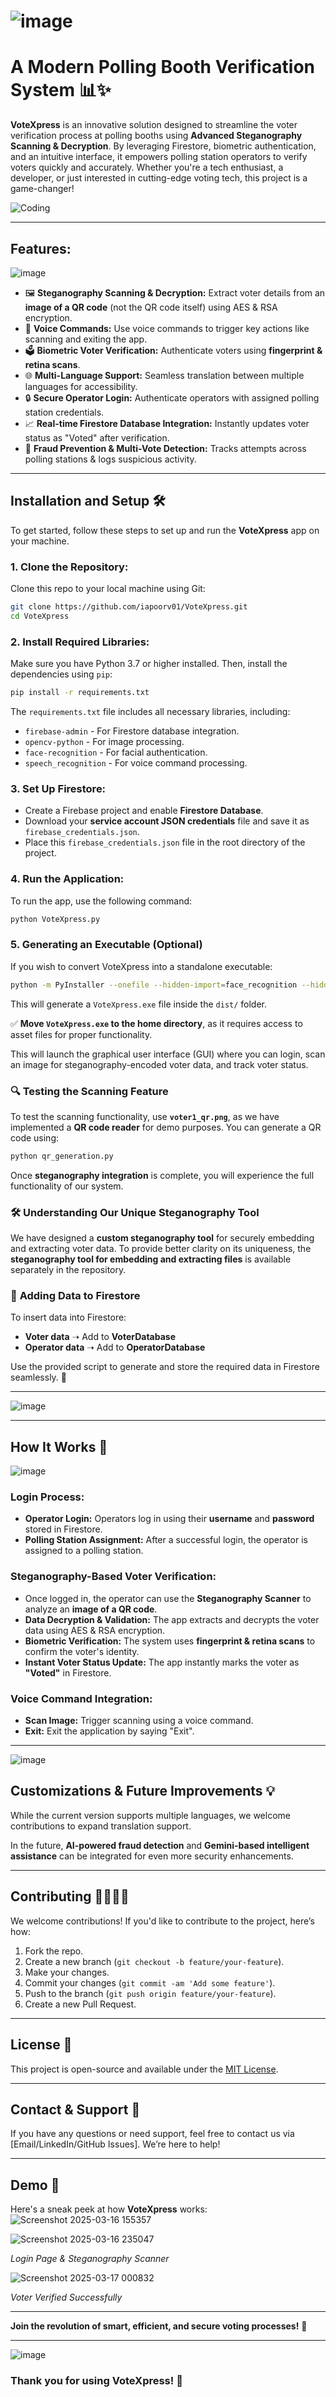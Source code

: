 # ![image](https://github.com/user-attachments/assets/ebbba7fd-29be-44a4-9f69-93d51690bdfd)
# A Modern Polling Booth Verification System 📊✨

**VoteXpress** is an innovative solution designed to streamline the voter verification process at polling booths using **Advanced Steganography Scanning & Decryption**. By leveraging Firestore, biometric authentication, and an intuitive interface, it empowers polling station operators to verify voters quickly and accurately. Whether you're a tech enthusiast, a developer, or just interested in cutting-edge voting tech, this project is a game-changer!

 <img  alt="Coding" src="https://media.giphy.com/media/xUOxfdB8Ttz0ulAzPG/giphy.gif?cid=ecf05e474s11auycebwq61x7hquhdr5bz15gcm849efchq2c&ep=v1_gifs_search&rid=giphy.gif&ct=g">
 
---

## **Features:**
![image](https://github.com/user-attachments/assets/40212fe8-2393-45c2-9215-6631958487be)

- 🖼️ **Steganography Scanning & Decryption:** Extract voter details from an **image of a QR code** (not the QR code itself) using AES & RSA encryption.
- 🎤 **Voice Commands:** Use voice commands to trigger key actions like scanning and exiting the app.
- 🗳️ **Biometric Voter Verification:** Authenticate voters using **fingerprint & retina scans**.
- 🌐 **Multi-Language Support:** Seamless translation between multiple languages for accessibility.   
- 🔒 **Secure Operator Login:** Authenticate operators with assigned polling station credentials.
- 📈 **Real-time Firestore Database Integration:** Instantly updates voter status as "Voted" after verification.
- 🚨 **Fraud Prevention & Multi-Vote Detection:** Tracks attempts across polling stations & logs suspicious activity.
  
---

## **Installation and Setup** 🛠️

To get started, follow these steps to set up and run the **VoteXpress** app on your machine.

### 1. **Clone the Repository:**
   Clone this repo to your local machine using Git:
   ```bash
   git clone https://github.com/iapoorv01/VoteXpress.git
   cd VoteXpress
   ```

### 2. **Install Required Libraries:**
   Make sure you have Python 3.7 or higher installed. Then, install the dependencies using `pip`:
   ```bash
   pip install -r requirements.txt
   ```

   The `requirements.txt` file includes all necessary libraries, including:
   - `firebase-admin` - For Firestore database integration.
   - `opencv-python` - For image processing.
   - `face-recognition` - For facial authentication.
   - `speech_recognition` - For voice command processing.

### 3. **Set Up Firestore:**
   - Create a Firebase project and enable **Firestore Database**.
   - Download your **service account JSON credentials** file and save it as `firebase_credentials.json`.
   - Place this `firebase_credentials.json` file in the root directory of the project.

### 4. **Run the Application:**
   To run the app, use the following command:
   ```bash
   python VoteXpress.py
   ```
### **5. Generating an Executable (Optional)**  
If you wish to convert VoteXpress into a standalone executable:  
```bash
python -m PyInstaller --onefile --hidden-import=face_recognition --hidden-import=dlib --add-data "shape_predictor_68_face_landmarks.dat;." --icon=Poolling.ico --name=VoteXpress VoteXpress_loader.py
```  
This will generate a `VoteXpress.exe` file inside the `dist/` folder.  

✅ **Move `VoteXpress.exe` to the home directory**, as it requires access to asset files for proper functionality.

   This will launch the graphical user interface (GUI) where you can login, scan an image for steganography-encoded voter data, and track voter status.

### 🔍 **Testing the Scanning Feature**  
To test the scanning functionality, use **`voter1_qr.png`**, as we have implemented a **QR code reader** for demo purposes. You can generate a QR code using:  
```bash
python qr_generation.py
```  
Once **steganography integration** is complete, you will experience the full functionality of our system.  

### 🛠 **Understanding Our Unique Steganography Tool**  
We have designed a **custom steganography tool** for securely embedding and extracting voter data. To provide better clarity on its uniqueness, the **steganography tool for embedding and extracting files** is available separately in the repository.  

### 📌 **Adding Data to Firestore**  
To insert data into Firestore:  
- **Voter data** ➝ Add to **VoterDatabase**  
- **Operator data** ➝ Add to **OperatorDatabase**  

Use the provided script to generate and store the required data in Firestore seamlessly. 🚀  

---

   ![image](https://github.com/user-attachments/assets/0a730b59-6bd0-4524-8ff2-eab1377238d4)

---

## **How It Works** 🧐
![image](https://github.com/user-attachments/assets/3ca2b09f-4e3d-4db5-a629-1e9d140175be)

### **Login Process:**
- **Operator Login:** Operators log in using their **username** and **password** stored in Firestore.
- **Polling Station Assignment:** After a successful login, the operator is assigned to a polling station.
  
### **Steganography-Based Voter Verification:**
- Once logged in, the operator can use the **Steganography Scanner** to analyze an **image of a QR code**.
- **Data Decryption & Validation:** The app extracts and decrypts the voter data using AES & RSA encryption.
- **Biometric Verification:** The system uses **fingerprint & retina scans** to confirm the voter's identity.
- **Instant Voter Status Update:** The app instantly marks the voter as **"Voted"** in Firestore.

### **Voice Command Integration:**
- **Scan Image:** Trigger scanning using a voice command.
- **Exit:** Exit the application by saying "Exit".

---

![image](https://github.com/user-attachments/assets/023024b5-b9a9-4857-ae2b-2739df03bdc5)

## **Customizations & Future Improvements** 💡

While the current version supports multiple languages, we welcome contributions to expand translation support.

In the future, **AI-powered fraud detection** and **Gemini-based intelligent assistance** can be integrated for even more security enhancements.

---

## **Contributing** 👨‍💻👩‍💻

We welcome contributions! If you'd like to contribute to the project, here’s how:

1. Fork the repo.
2. Create a new branch (`git checkout -b feature/your-feature`).
3. Make your changes.
4. Commit your changes (`git commit -am 'Add some feature'`).
5. Push to the branch (`git push origin feature/your-feature`).
6. Create a new Pull Request.

---

## **License** 📜

This project is open-source and available under the [MIT License](LICENSE).

---

## **Contact & Support** 🤝

If you have any questions or need support, feel free to contact us via [Email/LinkedIn/GitHub Issues]. We’re here to help!

---

## **Demo** 📸

Here's a sneak peek at how **VoteXpress** works:
![Screenshot 2025-03-16 155357](https://github.com/user-attachments/assets/e98bfa3c-e143-4001-9b80-2477f04303d5)

![Screenshot 2025-03-16 235047](https://github.com/user-attachments/assets/2d56f44f-d6f3-406f-a4c0-cf69e0a0dbe2)

*Login Page & Steganography Scanner*

![Screenshot 2025-03-17 000832](https://github.com/user-attachments/assets/d6e88127-4610-4e80-896b-81da1d199e57)

*Voter Verified Successfully*

---

**Join the revolution of smart, efficient, and secure voting processes!** 🚀

---
![image](https://github.com/user-attachments/assets/288b15c3-e8ba-4527-8eb3-2c9c834afb8a)
### **Thank you for using VoteXpress!** 💙

